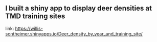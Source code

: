 ## I built a shiny app to display deer densities at TMD training sites
link: https://willis-sontheimer.shinyapps.io/Deer_density_by_year_and_training_site/
